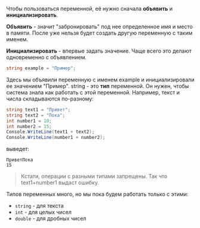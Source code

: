 Чтобы пользоваться переменной, её нужно сначала **объявить** и **инициализировать**.

**Объявить** - значит "забронировать" под нее определенное имя и место в памяти. После уже нельзя будет создать другую переменную с таким именем. 

**Инициализировать** - впервые задать значение. Чаще всего это делают одновременно с объявлением.
```cs
string example = "Пример";
```
Здесь мы объявили переменную с именем example и инициализировали ее значением "Пример". string - это **тип** переменной. Он нужен, чтобы система знала как работать с этой переменной. Например, текст и числа складываются по-разному:
```cs
string text1 = "Привет";
string text2 = "Пока";
int number1 = 10;
int number2 = 15;
Console.WriteLine(text1 + text2);
Console.WriteLine(number1 + number2);
```
выведет:
```
ПриветПока
15
```
>Кстати, операции с разными типами запрещены. Так что text1+number1 выдаст ошибку.

Типов переменных много, но мы пока будем работать только с этими:
* `string` - для текста
* `int` - для целых чисел
* `double` - для дробных чисел
